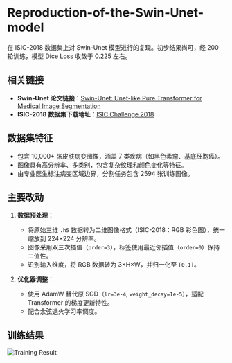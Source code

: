 # Reproduction-of-the-Swin-Unet-model

在 ISIC-2018 数据集上对 Swin-Unet 模型进行的复现。初步结果尚可，经 200 轮训练，模型 Dice Loss 收敛于 0.225 左右。

## 相关链接
- **Swin-Unet 论文链接**：[Swin-Unet: Unet-like Pure Transformer for Medical Image Segmentation](https://arxiv.org/abs/2105.05537)  
- **ISIC-2018 数据集下载地址**：[ISIC Challenge 2018](https://challenge.isic-archive.com/data/#2018)  
 

## 数据集特征
- 包含 10,000+ 张皮肤病变图像，涵盖 7 类疾病（如黑色素瘤、基底细胞癌）。  
- 图像具有高分辨率、多类别，包含复杂纹理和颜色变化等特征。  
- 由专业医生标注病变区域边界，分割任务包含 2594 张训练图像。

## 主要改动
1. **数据预处理**：
   - 将原始三维 `.h5` 数据转为二维图像格式（ISIC-2018：RGB 彩色图），统一缩放到 224×224 分辨率。  
   - 图像采用双三次插值（`order=3`），标签使用最近邻插值（`order=0`）保持二值性。  
   - 识别输入维度，将 RGB 数据转为 3×H×W，并归一化至 `[0,1]`。

2. **优化器调整**：
   - 使用 AdamW 替代原 SGD（`lr=3e-4`, `weight_decay=1e-5`），适配 Transformer 的梯度更新特性。  
   - 配合余弦退火学习率调度。

## 训练结果
![Training Result](https://github.com/user-attachments/assets/808a378d-e521-4a29-a0f5-a7532cc4a7ea)
